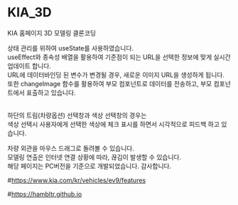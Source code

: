 # KIA_3D
KIA 홈페이지 3D 모델링 클론코딩

상태 관리를 위하여 useState를 사용하였습니다.<br>
useEffect와 종속성 배열을 활용하여 기준점이 되는 URL을 선택한 정보에 맞게 실시간 업데이트 합니다.<br>
URL에 데이터바인딩 된 변수가 변경될 경우, 새로운 이미지 URL을 생성하게 됩니다.<br>
또한 changeImage 함수를 활용하여 부모 컴포넌트로 데이터를 전송하고, 부모 컴포넌트에서 표출하고 있습니다.<br><br>

하단의 트림(차량옵션) 선택창과 색상 선택창의 경우는<br>
색상 선택시 사용자에게 선택한 색상에 체크 표시를 하면서 시각적으로 피드백 하고 있습니다.<br>

차량 외관을 마우스 드래그로 돌려볼 수 있습니다.<br>
모델링 연출은 인터넷 연결 상황에 따라, 끊김이 발생할 수 있습니다.<br>
해당 페이지는 PC버전을 기준으로 개발되었습니다. 감사합니다.<br>

#https://www.kia.com/kr/vehicles/ev9/features

#https://hambltr.github.io
